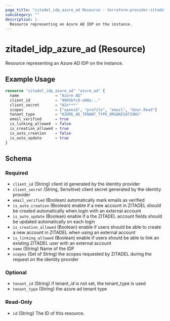 ```yaml
---
page_title: "zitadel_idp_azure_ad Resource - terraform-provider-zitadel"
subcategory: ""
description: |-
  Resource representing an Azure AD IDP on the instance.
---
```


# zitadel_idp_azure_ad (Resource)

Resource representing an Azure AD IDP on the instance.

## Example Usage

```terraform
resource "zitadel_idp_azure_ad" "azure_ad" {
  name                = "Azure AD"
  client_id           = "9065bfc8-a08a..."
  client_secret       = "H2n***"
  scopes              = ["openid", "profile", "email", "User.Read"]
  tenant_type         = "AZURE_AD_TENANT_TYPE_ORGANISATIONS"
  email_verified      = true
  is_linking_allowed  = false
  is_creation_allowed = true
  is_auto_creation    = false
  is_auto_update      = true
}
```

<!-- schema generated by tfplugindocs -->
## Schema

### Required

- `client_id` (String) client id generated by the identity provider
- `client_secret` (String, Sensitive) client secret generated by the identity provider
- `email_verified` (Boolean) automatically mark emails as verified
- `is_auto_creation` (Boolean) enable if a new account in ZITADEL should be created automatically when login with an external account
- `is_auto_update` (Boolean) enable if a the ZITADEL account fields should be updated automatically on each login
- `is_creation_allowed` (Boolean) enable if users should be able to create a new account in ZITADEL when using an external account
- `is_linking_allowed` (Boolean) enable if users should be able to link an existing ZITADEL user with an external account
- `name` (String) Name of the IDP
- `scopes` (Set of String) the scopes requested by ZITADEL during the request on the identity provider

### Optional

- `tenant_id` (String) if tenant_id is not set, the tenant_type is used
- `tenant_type` (String) the azure ad tenant type

### Read-Only

- `id` (String) The ID of this resource.
